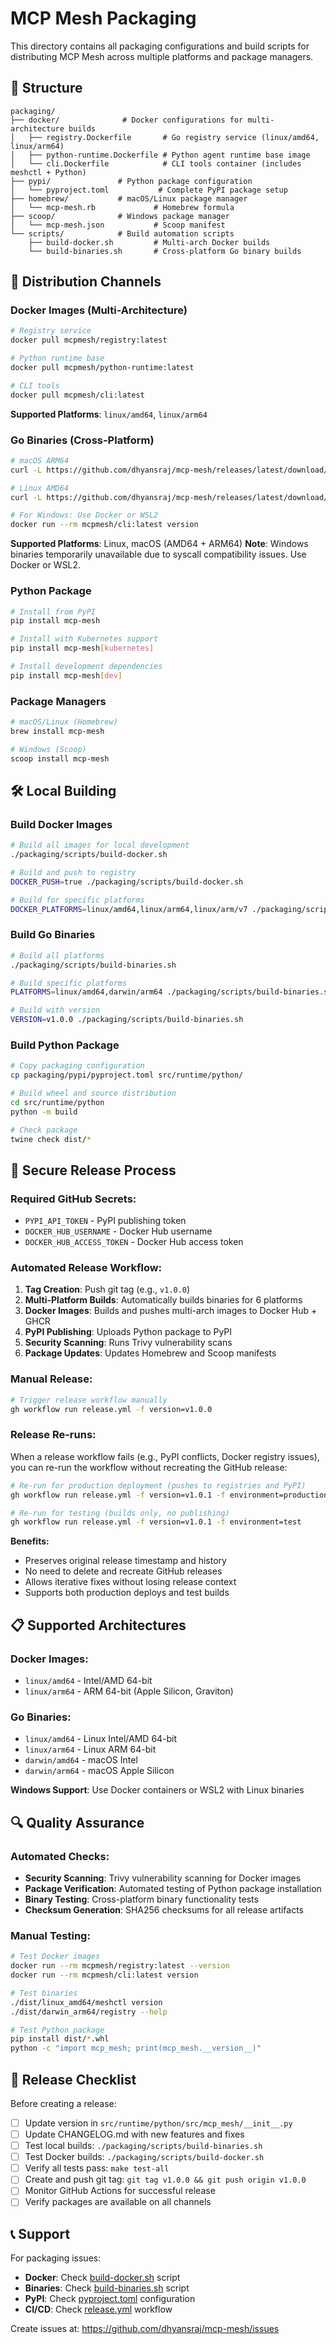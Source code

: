 # MCP Mesh Packaging

This directory contains all packaging configurations and build scripts for distributing MCP Mesh across multiple platforms and package managers.

## 📁 Structure

```
packaging/
├── docker/              # Docker configurations for multi-architecture builds
│   ├── registry.Dockerfile       # Go registry service (linux/amd64, linux/arm64)
│   ├── python-runtime.Dockerfile # Python agent runtime base image
│   └── cli.Dockerfile            # CLI tools container (includes meshctl + Python)
├── pypi/               # Python package configuration
│   └── pyproject.toml           # Complete PyPI package setup
├── homebrew/           # macOS/Linux package manager
│   └── mcp-mesh.rb             # Homebrew formula
├── scoop/              # Windows package manager
│   └── mcp-mesh.json           # Scoop manifest
└── scripts/            # Build automation scripts
    ├── build-docker.sh         # Multi-arch Docker builds
    └── build-binaries.sh       # Cross-platform Go binary builds
```

## 🚀 Distribution Channels

### Docker Images (Multi-Architecture)

```bash
# Registry service
docker pull mcpmesh/registry:latest

# Python runtime base
docker pull mcpmesh/python-runtime:latest

# CLI tools
docker pull mcpmesh/cli:latest
```

**Supported Platforms**: `linux/amd64`, `linux/arm64`

### Go Binaries (Cross-Platform)

```bash
# macOS ARM64
curl -L https://github.com/dhyansraj/mcp-mesh/releases/latest/download/mcp-mesh_latest_darwin_arm64.tar.gz

# Linux AMD64
curl -L https://github.com/dhyansraj/mcp-mesh/releases/latest/download/mcp-mesh_latest_linux_amd64.tar.gz

# For Windows: Use Docker or WSL2
docker run --rm mcpmesh/cli:latest version
```

**Supported Platforms**: Linux, macOS (AMD64 + ARM64)
**Note**: Windows binaries temporarily unavailable due to syscall compatibility issues. Use Docker or WSL2.

### Python Package

```bash
# Install from PyPI
pip install mcp-mesh

# Install with Kubernetes support
pip install mcp-mesh[kubernetes]

# Install development dependencies
pip install mcp-mesh[dev]
```

### Package Managers

```bash
# macOS/Linux (Homebrew)
brew install mcp-mesh

# Windows (Scoop)
scoop install mcp-mesh
```

## 🛠️ Local Building

### Build Docker Images

```bash
# Build all images for local development
./packaging/scripts/build-docker.sh

# Build and push to registry
DOCKER_PUSH=true ./packaging/scripts/build-docker.sh

# Build for specific platforms
DOCKER_PLATFORMS=linux/amd64,linux/arm64,linux/arm/v7 ./packaging/scripts/build-docker.sh
```

### Build Go Binaries

```bash
# Build all platforms
./packaging/scripts/build-binaries.sh

# Build specific platforms
PLATFORMS=linux/amd64,darwin/arm64 ./packaging/scripts/build-binaries.sh

# Build with version
VERSION=v1.0.0 ./packaging/scripts/build-binaries.sh
```

### Build Python Package

```bash
# Copy packaging configuration
cp packaging/pypi/pyproject.toml src/runtime/python/

# Build wheel and source distribution
cd src/runtime/python
python -m build

# Check package
twine check dist/*
```

## 🔐 Secure Release Process

### Required GitHub Secrets:

- `PYPI_API_TOKEN` - PyPI publishing token
- `DOCKER_HUB_USERNAME` - Docker Hub username
- `DOCKER_HUB_ACCESS_TOKEN` - Docker Hub access token

### Automated Release Workflow:

1. **Tag Creation**: Push git tag (e.g., `v1.0.0`)
2. **Multi-Platform Builds**: Automatically builds binaries for 6 platforms
3. **Docker Images**: Builds and pushes multi-arch images to Docker Hub + GHCR
4. **PyPI Publishing**: Uploads Python package to PyPI
5. **Security Scanning**: Runs Trivy vulnerability scans
6. **Package Updates**: Updates Homebrew and Scoop manifests

### Manual Release:

```bash
# Trigger release workflow manually
gh workflow run release.yml -f version=v1.0.0
```

### Release Re-runs:

When a release workflow fails (e.g., PyPI conflicts, Docker registry issues), you can re-run the workflow without recreating the GitHub release:

```bash
# Re-run for production deployment (pushes to registries and PyPI)
gh workflow run release.yml -f version=v1.0.1 -f environment=production

# Re-run for testing (builds only, no publishing)
gh workflow run release.yml -f version=v1.0.1 -f environment=test
```

**Benefits:**
- Preserves original release timestamp and history
- No need to delete and recreate GitHub releases
- Allows iterative fixes without losing release context
- Supports both production deploys and test builds

## 📋 Supported Architectures

### Docker Images:

- `linux/amd64` - Intel/AMD 64-bit
- `linux/arm64` - ARM 64-bit (Apple Silicon, Graviton)

### Go Binaries:

- `linux/amd64` - Linux Intel/AMD 64-bit
- `linux/arm64` - Linux ARM 64-bit
- `darwin/amd64` - macOS Intel
- `darwin/arm64` - macOS Apple Silicon

**Windows Support**: Use Docker containers or WSL2 with Linux binaries

## 🔍 Quality Assurance

### Automated Checks:

- **Security Scanning**: Trivy vulnerability scanning for Docker images
- **Package Verification**: Automated testing of Python package installation
- **Binary Testing**: Cross-platform binary functionality tests
- **Checksum Generation**: SHA256 checksums for all release artifacts

### Manual Testing:

```bash
# Test Docker images
docker run --rm mcpmesh/registry:latest --version
docker run --rm mcpmesh/cli:latest version

# Test binaries
./dist/linux_amd64/meshctl version
./dist/darwin_arm64/registry --help

# Test Python package
pip install dist/*.whl
python -c "import mcp_mesh; print(mcp_mesh.__version__)"
```

## 🎯 Release Checklist

Before creating a release:

- [ ] Update version in `src/runtime/python/src/mcp_mesh/__init__.py`
- [ ] Update CHANGELOG.md with new features and fixes
- [ ] Test local builds: `./packaging/scripts/build-binaries.sh`
- [ ] Test Docker builds: `./packaging/scripts/build-docker.sh`
- [ ] Verify all tests pass: `make test-all`
- [ ] Create and push git tag: `git tag v1.0.0 && git push origin v1.0.0`
- [ ] Monitor GitHub Actions for successful release
- [ ] Verify packages are available on all channels

## 📞 Support

For packaging issues:

- **Docker**: Check [build-docker.sh](scripts/build-docker.sh) script
- **Binaries**: Check [build-binaries.sh](scripts/build-binaries.sh) script
- **PyPI**: Check [pyproject.toml](pypi/pyproject.toml) configuration
- **CI/CD**: Check [release.yml](../.github/workflows/release.yml) workflow

Create issues at: https://github.com/dhyansraj/mcp-mesh/issues
